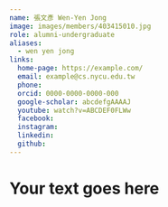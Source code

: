 ```yaml
---
name: 張文彥 Wen-Yen Jong 
image: images/members/403415010.jpg 
role: alumni-undergraduate
aliases:
  - wen yen jong
links:
  home-page: https://example.com/
  email: example@cs.nycu.edu.tw
  phone: 
  orcid: 0000-0000-0000-000
  google-scholar: abcdefgAAAAJ
  youtube: watch?v=ABCDEF0FLWw
  facebook:
  instagram:
  linkedin:
  github:
---
```

# Your text goes here
